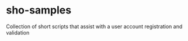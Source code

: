 # sho-samples

Collection of short scripts that assist with a user account registration and validation
